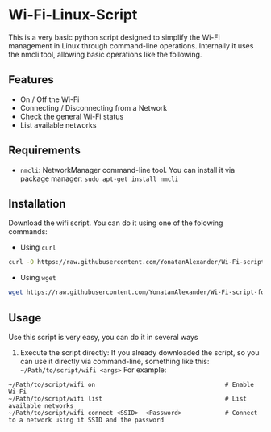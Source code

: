 # Wi-Fi-Linux-Script

This is a very basic python script designed to simplify the Wi-Fi management in Linux through command-line operations. 
Internally it uses the nmcli tool, allowing basic operations like the following.

## Features
- On / Off the Wi-Fi
- Connecting / Disconnecting from a Network
- Check the general Wi-Fi status
- List available networks

## Requirements
- `nmcli`: NetworkManager command-line tool. You can install it via package manager: `sudo apt-get install nmcli`

## Installation
Download the wifi script. You can do it using one of the folowing commands:
- Using `curl`
```bash
curl -O https://raw.githubusercontent.com/YonatanAlexander/Wi-Fi-script-for-Linux/main/wifi
```

- Using `wget`
```bash
wget https://raw.githubusercontent.com/YonatanAlexander/Wi-Fi-script-for-Linux/main/wifi
```

## Usage

Use this script is very easy, you can do it in several ways
1. Execute the script directly:
If you already downloaded the script, so you can use it directly vía command-line, something like this: `~/Path/to/script/wifi <args>`
For example:
```
~/Path/to/script/wifi on                                    # Enable Wi-Fi
~/Path/to/script/wifi list                                  # List available networks
~/Path/to/script/wifi connect <SSID>  <Password>            # Connect to a network using it SSID and the password 
```




